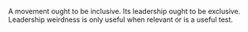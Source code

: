 A movement ought to be inclusive. Its leadership ought to be exclusive. Leadership weirdness is only useful when relevant or is a useful test.